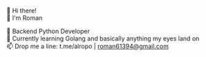 👋 Hi there!  
💁 I'm Roman 

🐍 Backend Python Developer  
🔭 Currently learning Golang and basically anything my eyes land on  
📫 Drop me a line: t.me/alropo | roman61394@gmail.com
